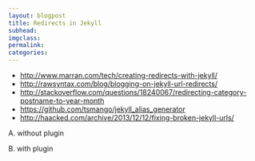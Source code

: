 ```yaml
---
layout: blogpost
title: Redirects in Jekyll
subhead:
imgclass:
permalink:
categories:
---
```


- http://www.marran.com/tech/creating-redirects-with-jekyll/
- http://rawsyntax.com/blog/blogging-on-jekyll-url-redirects/
- http://stackoverflow.com/questions/18240067/redirecting-category-postname-to-year-month
- https://github.com/tsmango/jekyll_alias_generator
- http://haacked.com/archive/2013/12/12/fixing-broken-jekyll-urls/

A. without plugin

B. with plugin